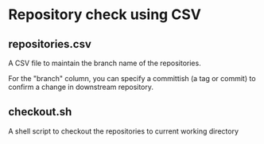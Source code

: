 # Repository check using CSV

## repositories.csv

A CSV file to maintain the branch name of the repositories.

For the "branch" column, you can specify a committish (a tag or commit)
to confirm a change in downstream repository.

## checkout.sh

A shell script to checkout the repositories to current working directory


